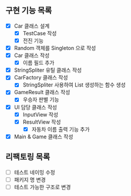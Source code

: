 ## 구현 기능 목록
- [x] Car 클래스 설계 
  - [x] TestCase 작성
  - [x] 전진 기능
- [x] Random 객체를 Singleton 으로 작성
- [x] Car 클래스 작성
  - [x] 이름 필드 추가
- [x] StringSpliter 유틸 클래스 작성
- [x] CarFactory 클래스 작성
  - [x] StringSpliter 사용하여 List<Car> 생성하는 함수 생성
- [x] GameResult 클래스 작성
  - [x] 우승자 판별 기능
- [x] UI 담당 클래스 작성
  - [x] InputView 작성
  - [x] ResultView 작성
    - [x] 자동차 이름 출력 기능 추가
- [x] Main & Game 클래스 작성

## 리팩토링 목록
- [ ] 테스트 네이밍 수정
- [ ] 패키지 명 변경
- [ ] 테스트 가능한 구조로 변경